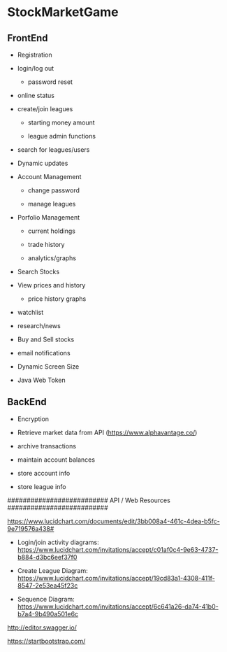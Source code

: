 # StockMarketGame

## FrontEnd

 - Registration
 
 - login/log out
 
     - password reset
 
 - online status
 
 - create/join leagues
 
     - starting money amount
     
     - league admin functions
     
 - search for leagues/users

 - Dynamic updates

 - Account Management
 
     - change password
     
     - manage leagues

 - Porfolio Management
  
     - current holdings
  
     - trade history 
     
     - analytics/graphs

 - Search Stocks

 - View prices and history
 
     - price history graphs
 
 - watchlist
 
 - research/news

 - Buy and Sell stocks

 - email notifications

 - Dynamic Screen Size
 
 - Java Web Token
 
## BackEnd

 - Encryption

 - Retrieve market data from API (https://www.alphavantage.co/)
 
 - archive transactions
 
 - maintain account balances
 
 - store account info
 
 - store league info
 
 
 
 
 ########################## API / Web Resources ##########################
 
https://www.lucidchart.com/documents/edit/3bb008a4-461c-4dea-b5fc-9e719576a438#

- Login/join activity diagrams: https://www.lucidchart.com/invitations/accept/c01af0c4-9e63-4737-b884-d3bc6eef37f0

- Create League Diagram: https://www.lucidchart.com/invitations/accept/19cd83a1-4308-411f-8547-2e53ea45f23c

- Sequence Diagram: https://www.lucidchart.com/invitations/accept/6c641a26-da74-41b0-b7a4-9b490a501e6c

http://editor.swagger.io/

https://startbootstrap.com/
